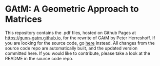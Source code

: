 # GAtM: A Geometric Approach to Matrices

This repository contains the .pdf files, hosted on Github Pages at https://gunn-gatm.github.io, for the rewrite of GAtM by Peter Herreshoff. 
If you are looking for the source code, go [here](https://github.com/Gunn-GAtM/gatm) instead. 
All changes from the source code repo are automatically built, and the updated version committed here.
If you would like to contribute, please take a look at the README in the source code repo.
